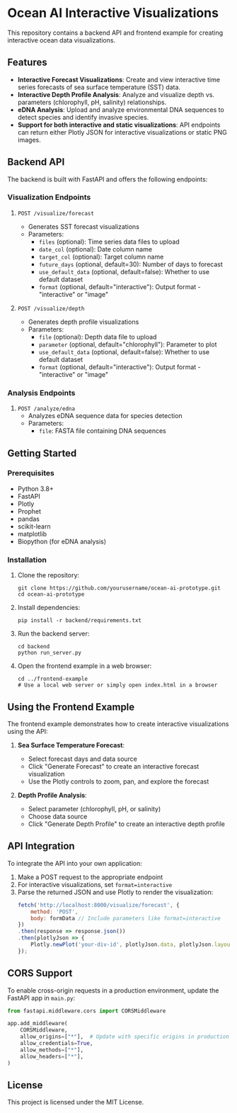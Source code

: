# Ocean AI Interactive Visualizations

This repository contains a backend API and frontend example for creating interactive ocean data visualizations.

## Features

- **Interactive Forecast Visualizations**: Create and view interactive time series forecasts of sea surface temperature (SST) data.
- **Interactive Depth Profile Analysis**: Analyze and visualize depth vs. parameters (chlorophyll, pH, salinity) relationships.
- **eDNA Analysis**: Upload and analyze environmental DNA sequences to detect species and identify invasive species.
- **Support for both interactive and static visualizations**: API endpoints can return either Plotly JSON for interactive visualizations or static PNG images.

## Backend API

The backend is built with FastAPI and offers the following endpoints:

### Visualization Endpoints

1. `POST /visualize/forecast`
   - Generates SST forecast visualizations
   - Parameters:
     - `files` (optional): Time series data files to upload
     - `date_col` (optional): Date column name
     - `target_col` (optional): Target column name
     - `future_days` (optional, default=30): Number of days to forecast
     - `use_default_data` (optional, default=false): Whether to use default dataset
     - `format` (optional, default="interactive"): Output format - "interactive" or "image"

2. `POST /visualize/depth`
   - Generates depth profile visualizations
   - Parameters:
     - `file` (optional): Depth data file to upload
     - `parameter` (optional, default="chlorophyll"): Parameter to plot
     - `use_default_data` (optional, default=false): Whether to use default dataset
     - `format` (optional, default="interactive"): Output format - "interactive" or "image"

### Analysis Endpoints

1. `POST /analyze/edna`
   - Analyzes eDNA sequence data for species detection
   - Parameters:
     - `file`: FASTA file containing DNA sequences

## Getting Started

### Prerequisites

- Python 3.8+
- FastAPI
- Plotly
- Prophet
- pandas
- scikit-learn
- matplotlib
- Biopython (for eDNA analysis)

### Installation

1. Clone the repository:
   ```
   git clone https://github.com/yourusername/ocean-ai-prototype.git
   cd ocean-ai-prototype
   ```

2. Install dependencies:
   ```
   pip install -r backend/requirements.txt
   ```

3. Run the backend server:
   ```
   cd backend
   python run_server.py
   ```

4. Open the frontend example in a web browser:
   ```
   cd ../frontend-example
   # Use a local web server or simply open index.html in a browser
   ```

## Using the Frontend Example

The frontend example demonstrates how to create interactive visualizations using the API:

1. **Sea Surface Temperature Forecast**:
   - Select forecast days and data source
   - Click "Generate Forecast" to create an interactive forecast visualization
   - Use the Plotly controls to zoom, pan, and explore the forecast

2. **Depth Profile Analysis**:
   - Select parameter (chlorophyll, pH, or salinity)
   - Choose data source
   - Click "Generate Depth Profile" to create an interactive depth profile

## API Integration

To integrate the API into your own application:

1. Make a POST request to the appropriate endpoint
2. For interactive visualizations, set `format=interactive`
3. Parse the returned JSON and use Plotly to render the visualization:
   ```javascript
   fetch('http://localhost:8000/visualize/forecast', {
       method: 'POST',
       body: formData // Include parameters like format=interactive
   })
   .then(response => response.json())
   .then(plotlyJson => {
       Plotly.newPlot('your-div-id', plotlyJson.data, plotlyJson.layout);
   });
   ```

## CORS Support

To enable cross-origin requests in a production environment, update the FastAPI app in `main.py`:

```python
from fastapi.middleware.cors import CORSMiddleware

app.add_middleware(
    CORSMiddleware,
    allow_origins=["*"],  # Update with specific origins in production
    allow_credentials=True,
    allow_methods=["*"],
    allow_headers=["*"],
)
```

## License

This project is licensed under the MIT License.
